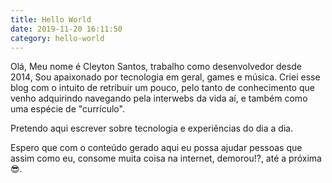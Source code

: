 ```yaml
---
title: Hello World
date: 2019-11-20 16:11:50
category: hello-world
---
```


Olá, Meu nome é Cleyton Santos, trabalho como desenvolvedor desde 2014, Sou apaixonado por tecnologia em geral, games e música. Criei esse blog com o intuito de retribuir um pouco, pelo tanto de conhecimento que venho adquirindo navegando pela interwebs da vida aí, e também como uma espécie de "currículo". 

Pretendo aqui escrever sobre tecnologia e experiências do dia a dia.

Espero que com o conteúdo gerado aqui eu possa ajudar pessoas que assim como eu, consome muita coisa na internet, demorou!?, até a próxima 😎. 